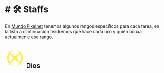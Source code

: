 # # 🛠️ Staffs

En [Mundo Pixelnet](../README.md) tenemos algunos rangos específicos para cada tarea, en la lista a continuación tendremos qué hace cada uno y quién ocupa actualmente ese rango.

## ![DiosArc](../images/Rangos/Dios/diosarc.png) **Dios**
